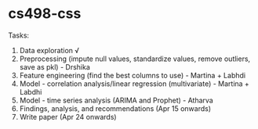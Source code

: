 # cs498-css

Tasks:
1. Data exploration √
2. Preprocessing (impute null values, standardize values, remove outliers, save as pkl) - Drshika
3. Feature engineering (find the best columns to use) - Martina + Labhdi
4. Model - correlation analysis/linear regression (multivariate) - Martina + Labdhi
5. Model - time series analysis (ARIMA and Prophet) - Atharva
6. Findings, analysis, and recommendations (Apr 15 onwards)
7. Write paper (Apr 24 onwards)
